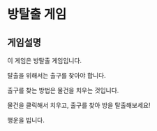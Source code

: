 # 방탈출 게임

## 게임설명
 이 게임은 방탈출 게임입니다.

 탈출을 위해서는 출구를 찾아야 합니다.

 출구를 찾는 방법은 물건을 치우는 것입니다.
 
 물건을 클릭해서 치우고, 출구를 찾아 방을 탈출해보세요!
 
 행운을 빕니다.
